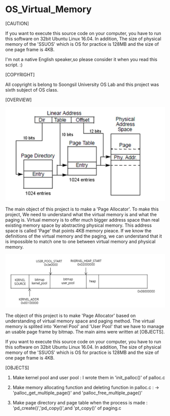 # OS_Virtual_Memory

[CAUTION]

If you want to execute this source code on your computer, you have to run this software on 32bit Ubuntu Linux 16.04. In addition, The size of physical memory of the 'SSUOS' which is OS for practice is 128MB and the size of one page frame is 4KB.

I'm not a native English speaker,so please consider it when you read this script. :)

[COPYRIGHT]

All copyright is belong to Soongsil University OS Lab and this project was sixth subject of OS class.

[OVERVIEW]

![vmrm.png](./image/vmrm.png)

The main object of this project is to make a 'Page Allocator'. To make this project, We need to understand what the virtual 
memory is and what the paging is. Virtual memory is to offer much bigger address space than real existing memory space by 
abstracting physical memory. This address space is called 'Page' that points 4KB memory pieace. If we know the definitions of 
the virtual memory and the paging, we can understand that it is impossible to match one to one between virtual memory and 
physical memory.

![bitmap.png](./image/bitmap.png)

The object of this project is to make 'Page Allocator' based on understanding of virtual memory space and paging method. The virtual memory is splited into 'Kernel Pool' and 'User Pool' that we have to manage an usable page frame by bitmap. The main
aims were written at [OBJECTS].

If you want to execute this source code on your computer, you have to run this software on 32bit Ubuntu Linux 16.04. In 
addition, The size of physical memory of the 'SSUOS' which is OS for practice is 128MB and the size of one page frame is 4KB.


[OBJECTS]

1. Make kernel pool and user pool : I wrote them in 'init_palloc()' of palloc.c

2. Make memory allocating function and deleting function in palloc.c : 
   -> 'palloc_get_multiple_page()' and 'palloc_free_multiple_page()'

3. Make page directory and page table when the process is made : 'pd_create()','pd_copy()',and 'pt_copy()' of paging.c
